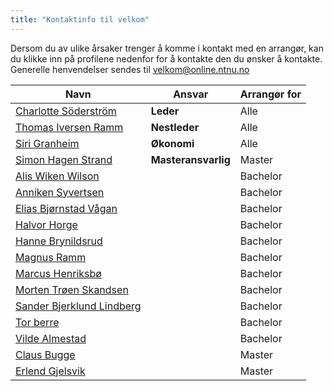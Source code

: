 ```yaml
---
title: "Kontaktinfo til velkom"
---
```


Dersom du av ulike årsaker trenger å komme i kontakt med en arrangør, kan du klikke inn på profilene nedenfor for å kontakte den du ønsker å kontakte. Generelle henvendelser sendes til [velkom@online.ntnu.no](mailto:velkom@online.ntnu.no)


|  Navn | Ansvar | Arrangør for |
|  ------ | ------ | ------ |
|  [Charlotte Söderström](https://online.ntnu.no/profile/view/cmrisbak/) | **Leder** | Alle |
|  [Thomas Iversen Ramm](https://online.ntnu.no/profile/view/ramm/) | **Nestleder** | Alle |
|  [Siri Granheim](https://online.ntnu.no/profile/view/siriframboise/) | **Økonomi** | Alle |
|  [Simon Hagen Strand](https://online.ntnu.no/profile/view/kakedrage/) | **Masteransvarlig** | Master |
|  [Alis Wiken Wilson](https://online.ntnu.no/profile/view/alisww/) |  | Bachelor |
|  [Anniken Syvertsen](https://online.ntnu.no/profile/view/annikers/) |  | Bachelor |
|  [Elias Bjørnstad Vågan](https://online.ntnu.no/profile/view/eliasbv/) |  | Bachelor |
|  [Halvor Horge](https://online.ntnu.no/profile/view/horge/) |  | Bachelor |
|  [Hanne Brynildsrud](https://online.ntnu.no/profile/view/hannbry/) |  | Bachelor |
|  [Magnus Ramm](https://online.ntnu.no/profile/view/magnram/) |  | Bachelor |
|  [Marcus Henriksbø](https://online.ntnu.no/profile/view/marcusonline/) |  | Bachelor |
|  [Morten Trøen Skandsen](https://online.ntnu.no/profile/view/mortenmts/) |  | Bachelor |
|  [Sander Bjerklund Lindberg](https://online.ntnu.no/profile/view/sanderlindberg/) |  | Bachelor |
|  [Tor berre](https://online.ntnu.no/profile/view/tortb/) |  | Bachelor |
|  [Vilde Almestad](https://online.ntnu.no/profile/view/vildealm/) |  | Bachelor |
|  [Claus Bugge](https://online.ntnu.no/profile/view/clausbugge/) |  | Master |
|  [Erlend Gjelsvik](https://online.ntnu.no/profile/view/erlendgj/) |  | Master |